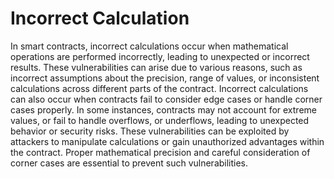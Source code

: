 # Incorrect Calculation
In smart contracts, incorrect calculations occur when mathematical operations are performed incorrectly, leading to unexpected or incorrect results. These vulnerabilities can arise due to various reasons, such as incorrect assumptions about the precision, range of values, or inconsistent calculations across different parts of the contract. Incorrect calculations can also occur when contracts fail to consider edge cases or handle corner cases properly. In some instances, contracts may not account for extreme values, or fail to handle overflows, or underflows, leading to unexpected behavior or security risks. These vulnerabilities can be exploited by attackers to manipulate calculations or gain unauthorized advantages within the contract. Proper mathematical precision and careful consideration of corner cases are essential to prevent such vulnerabilities.
